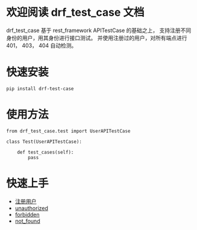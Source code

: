 欢迎阅读 drf_test_case 文档
====================================
 drf_test_case 基于 rest_framework APITestCase 的基础之上， 
 支持注册不同身份的用户，用其身份进行接口测试。
 并使用注册过的用户，对所有端点进行 401， 403， 404 自动检测。
    
 快速安装
===================
    pip install drf-test-case

使用方法
====================================
    from drf_test_case.test import UserAPITestCase

    class Test(UserAPITestCase):
    
        def test_cases(self):
            pass
            
快速上手
====================================
  * [注册用户](register/commands.md)
  * [unauthorized](unauthorized/commands.md)
  * [forbidden](forbidden/commands.md)
  * [not_found](not_found/commands.md)
